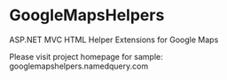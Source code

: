 GoogleMapsHelpers
=================

ASP.NET MVC HTML Helper Extensions for Google Maps

Please visit project homepage for sample: googlemapshelpers.namedquery.com
